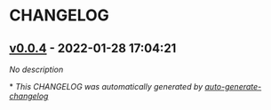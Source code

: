 # CHANGELOG

## [v0.0.4](https://github.com/tomarv2/terraform-aws-vpc/releases/tag/v0.0.4) - 2022-01-28 17:04:21

*No description*

\* *This CHANGELOG was automatically generated by [auto-generate-changelog](https://github.com/BobAnkh/auto-generate-changelog)*
